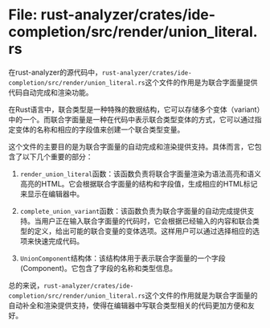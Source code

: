 # File: rust-analyzer/crates/ide-completion/src/render/union_literal.rs

在rust-analyzer的源代码中，`rust-analyzer/crates/ide-completion/src/render/union_literal.rs`这个文件的作用是为联合字面量提供代码自动完成和渲染功能。

在Rust语言中，联合类型是一种特殊的数据结构，它可以存储多个变体（variant）中的一个。而联合字面量是一种在代码中表示联合类型变体的方式，它可以通过指定变体的名称和相应的字段值来创建一个联合类型变量。

这个文件的主要目的是为联合字面量的自动完成和渲染提供支持。具体而言，它包含了以下几个重要的部分：

1. `render_union_literal`函数：该函数负责将联合字面量渲染为语法高亮和语义高亮的HTML。它会根据联合字面量的结构和字段值，生成相应的HTML标记来显示在编辑器中。

2. `complete_union_variant`函数：该函数负责为联合字面量的自动完成提供支持。当用户正在输入联合字面量的代码时，它会根据已经输入的内容和联合类型的定义，给出可能的联合变量的变体选项。这样用户可以通过选择相应的选项来快速完成代码。

3. `UnionComponent`结构体：该结构体用于表示联合字面量的一个字段(Component)。它包含了字段的名称和类型信息。

总的来说，`rust-analyzer/crates/ide-completion/src/render/union_literal.rs`这个文件的作用就是为联合字面量的自动补全和渲染提供支持，使得在编辑器中写联合类型相关的代码更加方便和友好。

